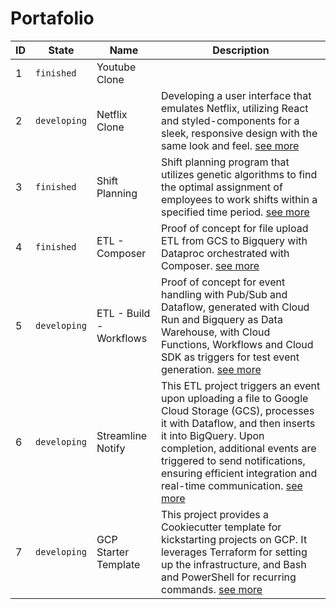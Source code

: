 # Portafolio


|ID|State|Name|Description|
|--|-----|----|-----------|
|1|`finished`|Youtube Clone|
|2|`developing`|Netflix Clone|Developing a user interface that emulates Netflix, utilizing React and styled-components for a sleek, responsive design with the same look and feel. [see more](./002__netflix_clone/)
|3|`finished`|Shift Planning|Shift planning program that utilizes genetic algorithms to find the optimal assignment of employees to work shifts within a specified time period. [see more](./003__shift_planning/)
|4|`finished`|ETL - Composer|Proof of concept for file upload ETL from GCS to Bigquery with Dataproc orchestrated with Composer. [see more](./004__composer/)
|5|`developing`|ETL - Build - Workflows|Proof of concept for event handling with Pub/Sub and Dataflow, generated with Cloud Run and Bigquery as Data Warehouse, with Cloud Functions, Workflows and Cloud SDK as triggers for test event generation. [see more](./005__build-workflows/)
|6|`developing`|Streamline Notify|This ETL project triggers an event upon uploading a file to Google Cloud Storage (GCS), processes it with Dataflow, and then inserts it into BigQuery. Upon completion, additional events are triggered to send notifications, ensuring efficient integration and real-time communication. [see more](./006__pubsub-dataflow/)
|7|`developing`|GCP Starter Template|This project provides a Cookiecutter template for kickstarting projects on GCP. It leverages Terraform for setting up the infrastructure, and Bash and PowerShell for recurring commands. [see more](./007__gcp-starter-template/)
